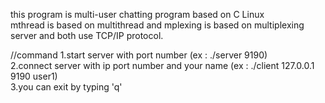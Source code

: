 this program is multi-user chatting program based on C Linux  
mthread is based on multithread and mplexing is based on multiplexing server and both use TCP/IP protocol.  

//command
1.start server with port number (ex : ./server 9190)  
2.connect server with ip port number and your name (ex : ./client 127.0.0.1 9190 user1)  
3.you can exit by typing 'q'  
